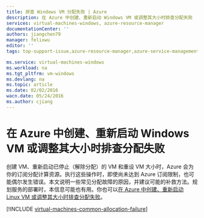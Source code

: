 ```yaml
---
title: 排查 Windows VM 分配失败 | Azure
description: 在 Azure 中创建、重新启动 Windows VM 或调整其大小时排查分配失败
services: virtual-machines-windows, azure-resource-manager
documentationCenter: ''
authors: jiangchen79
manager: felixwu
editor: ''
tags: top-support-issue,azure-resource-manager,azure-service-management

ms.service: virtual-machines-windows
ms.workload: na
ms.tgt_pltfrm: vm-windows
ms.devlang: na
ms.topic: article
ms.date: 02/02/2016
wacn.date: 05/24/2016
ms.author: cjiang
---
```


# 在 Azure 中创建、重新启动 Windows VM 或调整其大小时排查分配失败

创建 VM、重新启动已停止（解除分配）的 VM 和重设 VM 大小时，Azure 会为你的订阅分配计算资源。执行这些操作时，即使尚未达到 Azure 订阅限制，也可能偶尔发生错误。本文说明一些常见分配故障的原因，并建议可能的补救方法。规划服务的部署时，本信息可能也有用。你也可以[在 Azure 中创建、重新启动 Linux VM 或调整其大小时排查分配失败](./virtual-machines-linux-allocation-failure.md)。

[!INCLUDE [virtual-machines-common-allocation-failure](../../includes/virtual-machines-common-allocation-failure.md)]

<!---HONumber=Mooncake_0314_2016-->